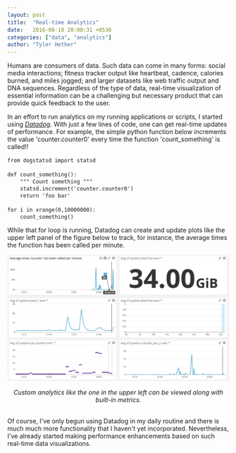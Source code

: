 ```yaml
---
layout: post
title:  "Real-time Analytics"
date:   2016-08-18 20:00:31 +0530
categories: ["data", "analytics"]
author: "Tyler Hether"
---
```


Humans are consumers of data. Such data can come in many forms: social media interactions; fitness tracker output like heartbeat, cadence, calories burned, and miles jogged; and larger datasets like web traffic output and DNA sequences. Regardless of the type of data, real-time visualization of essential information can be a challenging but necessary product that can provide quick feedback to the user.

In an effort to run analytics on my running applications or scripts, I started using [*Datadog*](https://www.datadoghq.com/). With just a few lines of code, one can get real-time updates of performance. For example, the simple python function below increments the value 'counter.counter0' every time the function 'count_something' is called!!


```
from dogstatsd import statsd

def count_something():
    """ Count something """
    statsd.increment('counter.counter0')
    return 'foo bar'

for i in xrange(0,10000000):
    count_something()

```

While that for loop is running, Datadog can create and update plots like the upper left panel of the figure below to track, for instance, the average times the function has been called per minute.

<p align="center">
  <img src="/pdfs/datadogtest.png" alt=""/>
</p>
<center>
<i> Custom analytics like the one in the upper left can be viewed along with built-in metrics. </i>
<br> <br>
</center>

Of course, I've only begun using Datadog in my daily routine and there is much much more functionality that I haven't yet incorporated. Nevertheless, I've already started making performance enhancements based on such real-time data visualizations.
